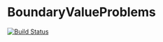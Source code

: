 # BoundaryValueProblems

[![Build Status](https://github.com/CalculustJL/BoundaryValueProblems.jl/actions/workflows/CI.yml/badge.svg?branch=master)](https://github.com/CalculustJL/BoundaryValueProblems.jl/actions/workflows/CI.yml?query=branch%3Amaster)
